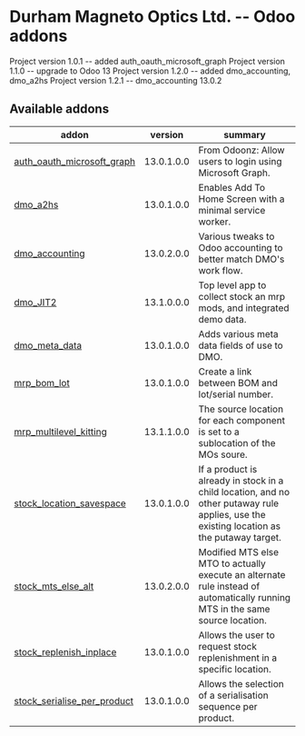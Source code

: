 # Durham Magneto Optics Ltd. -- Odoo addons

[//]: # (addons)

Project version 1.0.1 -- added auth_oauth_microsoft_graph
Project version 1.1.0 -- upgrade to Odoo 13
Project version 1.2.0 -- added dmo_accounting, dmo_a2hs
Project version 1.2.1 -- dmo_accounting 13.0.2

Available addons
----------------
addon | version | summary
--- | --- | ---
[auth_oauth_microsoft_graph](auth_oauth_microsoft_graph/) | 13.0.1.0.0 | From Odoonz: Allow users to login using Microsoft Graph.
[dmo_a2hs](dmo_a2hs/) | 13.0.1.0.0 | Enables Add To Home Screen with a minimal service worker.
[dmo_accounting](dmo_accounting/) | 13.0.2.0.0 | Various tweaks to Odoo accounting to better match DMO's work flow.
[dmo_JIT2](dmo_JIT2/) | 13.1.0.0.0  | Top level app to collect stock an mrp mods, and integrated demo data.
[dmo_meta_data](dmo_meta_data/) | 13.0.1.0.0  | Adds various meta data fields of use to DMO.
[mrp_bom_lot](mrp_bom_lot/) | 13.0.1.0.0  | Create a link between BOM and lot/serial number.
[mrp_multilevel_kitting](mrp_multilevel_kitting/) | 13.1.1.0.0  | The source location for each component is set to a sublocation of the MOs soure.
[stock_location_savespace](stock_location_savespace/) | 13.0.1.0.0  | If a product is already in stock in a child location, and no other putaway rule applies, use the existing location as the putaway target.
[stock_mts_else_alt](stock_mts_else_alt/) | 13.0.2.0.0 | Modified MTS else MTO to actually execute an alternate rule instead of automatically running MTS in the same source location.
[stock_replenish_inplace](stock_replenish_inplace/) | 13.0.1.0.0  | Allows the user to request stock replenishment in a specific location.
[stock_serialise_per_product](stock_serialise_per_product/) | 13.0.1.0.0  | Allows the selection of a serialisation sequence per product.

[//]: # (end addons)
